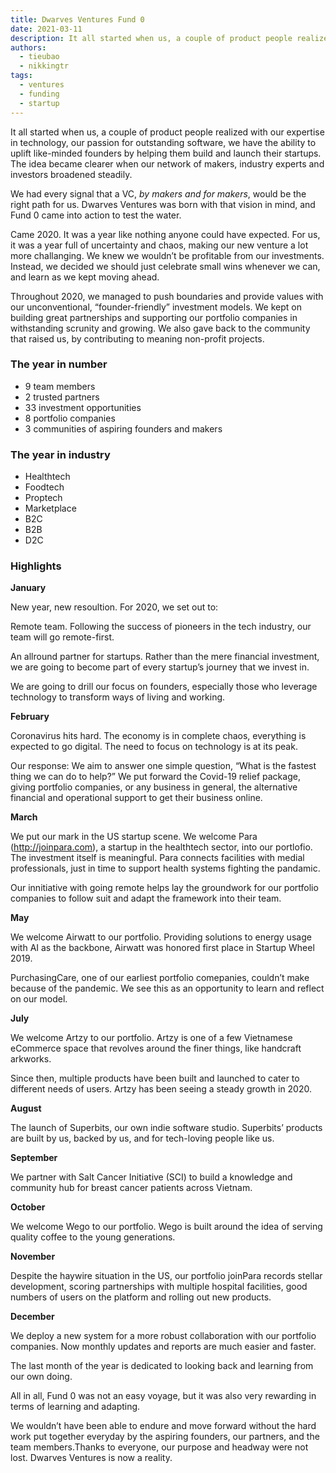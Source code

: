 ```yaml
---
title: Dwarves Ventures Fund 0
date: 2021-03-11
description: It all started when us, a couple of product people realized with our expertise in technology, our passion for outstanding software, we have the ability to uplift like-minded founders by helping them build and launch their startups. The idea became clearer when our network of makers, industry experts and investors broadened steadily.
authors:
  - tieubao
  - nikkingtr
tags:
  - ventures
  - funding
  - startup
---
```


It all started when us, a couple of product people realized with our expertise in technology, our passion for outstanding software, we have the ability to uplift like-minded founders by helping them build and launch their startups. The idea became clearer when our network of makers, industry experts and investors broadened steadily.

We had every signal that a VC, _by makers and for makers_, would be the right path for us. Dwarves Ventures was born with that vision in mind, and Fund 0 came into action to test the water.

Came 2020. It was a year like nothing anyone could have expected. For us, it was a year full of uncertainty and chaos, making our new venture a lot more challanging. We knew we wouldn’t be profitable from our investments. Instead, we decided we should just celebrate small wins whenever we can, and learn as we kept moving ahead.

Throughout 2020, we managed to push boundaries and provide values with our unconventional, “founder-friendly” investment models. We kept on building great partnerships and supporting our portfolio companies in withstanding scrunity and growing. We also gave back to the community that raised us, by contributing to meaning non-profit projects.

### The year in number

- 9 team members
- 2 trusted partners
- 33 investment opportunities
- 8 portfolio companies
- 3 communities of aspiring founders and makers

### The year in industry

- Healthtech
- Foodtech
- Proptech
- Marketplace
- B2C
- B2B
- D2C

### Highlights

**January**

New year, new resoultion. For 2020, we set out to:

Remote team. Following the success of pioneers in the tech industry, our team will go remote-first.

An allround partner for startups. Rather than the mere financial investment, we are going to become part of every startup’s journey that we invest in.

We are going to drill our focus on founders, especially those who leverage technology to transform ways of living and working.

**February**

Coronavirus hits hard. The economy is in complete chaos, everything is expected to go digital. The need to focus on technology is at its peak.

Our response: We aim to answer one simple question, “What is the fastest thing we can do to help?” We put forward the Covid-19 relief package, giving portfolio companies, or any business in general, the alternative financial and operational support to get their business online.

**March**

We put our mark in the US startup scene. We welcome Para (<http://joinpara.com>), a startup in the healthtech sector, into our portlofio. The investment itself is meaningful. Para connects facilities with medial professionals, just in time to support health systems fighting the pandamic.

Our innitiative with going remote helps lay the groundwork for our portfolio companies to follow suit and adapt the framework into their team.

**May**

We welcome Airwatt to our portfolio. Providing solutions to energy usage with AI as the backbone, Airwatt was honored first place in Startup Wheel 2019.

PurchasingCare, one of our earliest portfolio comepanies, couldn’t make because of the pandemic. We see this as an opportunity to learn and reflect on our model.

**July**

We welcome Artzy to our portfolio. Artzy is one of a few Vietnamese eCommerce space that revolves around the finer things, like handcraft arkworks.

Since then, multiple products have been built and launched to cater to different needs of users. Artzy has been seeing a steady growth in 2020.

**August**

The launch of Superbits, our own indie software studio. Superbits’ products are built by us, backed by us, and for tech-loving people like us.

**September**

We partner with Salt Cancer Initiative (SCI) to build a knowledge and community hub for breast cancer patients across Vietnam.

**October**

We welcome Wego to our portfolio. Wego is built around the idea of serving quality coffee to the young generations.

**November**

Despite the haywire situation in the US, our portfolio joinPara records stellar development, scoring partnerships with multiple hospital facilities, good numbers of users on the platform and rolling out new products.

**December**

We deploy a new system for a more robust collaboration with our portfolio companies. Now monthly updates and reports are much easier and faster.

The last month of the year is dedicated to looking back and learning from our own doing.

All in all, Fund 0 was not an easy voyage, but it was also very rewarding in terms of learning and adapting.

We wouldn’t have been able to endure and move forward without the hard work put together everyday by the aspiring founders, our partners, and the team members.Thanks to everyone, our purpose and headway were not lost. Dwarves Ventures is now a reality.

